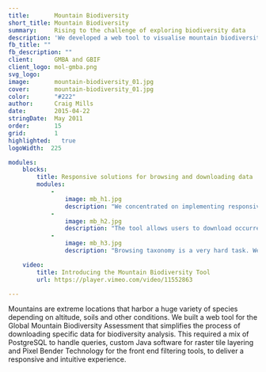 ```yaml
---
title:       Mountain Biodiversity
short_title: Mountain Biodiversity
summary: 	 Rising to the challenge of exploring biodiversity data
description: 'We developed a web tool to visualise mountain biodiversity data using PostgreSQL, custom Java software and Pixel Bender technology'
fb_title: ""
fb_description: ""
client:      GMBA and GBIF
client_logo: mol-gmba.png
svg_logo:    
image:       mountain-biodiversity_01.jpg
cover:       mountain-biodiversity_01.jpg
color:       "#222"
author:      Craig Mills
date:        2015-04-22
stringDate:  May 2011
order:       15
grid:        1
highlighted:   true
logoWidth:  225

modules:
    blocks:
        title: Responsive solutions for browsing and downloading data
        modules:
            -
                image: mb_h1.jpg
                description: "We concentrated on implementing responsive filtering. Changing the elevation or thermal belt reflects, in an instant, biodiversity changes on the map."
            -
                image: mb_h2.jpg
                description: "The tool allows users to download occurrences data for the selected criteria in a processable and reusable format. This data can be used in further analysis such as niche modelling."
            -
                image: mb_h3.jpg
                description: "Browsing taxonomy is a very hard task. We used our well known column view taxonomic browser to help ease the process."

    video:
        title: Introducing the Mountain Biodiversity Tool
        url: https://player.vimeo.com/video/11552863

---
```


Mountains are extreme locations that harbor a huge variety of species depending on altitude, soils and other conditions. We built a web tool for the Global Mountain Biodiversity Assessment that simplifies the process of downloading specific data for biodiversity analysis. This required a mix of PostgreSQL to handle queries, custom Java software for raster tile layering and Pixel Bender Technology for the front end filtering tools, to deliver a responsive and intuitive experience. 

